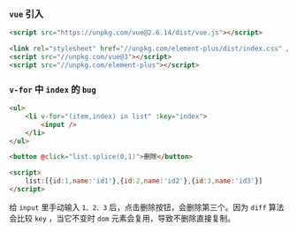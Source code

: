 
### `vue` 引入

```html
<script src="https://unpkg.com/vue@2.6.14/dist/vue.js"></script>

<link rel="stylesheet" href="//unpkg.com/element-plus/dist/index.css" />
<script src="//unpkg.com/vue@3"></script>
<script src="//unpkg.com/element-plus"></script>
```

### `v-for` 中 `index` 的 `bug`

```html
<ul>
    <li v-for="(item,index) in list" :key="index">
        <input />
    </li>
</ul>

<button @click="list.splice(0,1)">删除</button>

<script>
    list:[{id:1,name:'id1'},{id:2,name:'id2'},{id:3,name:'id3'}]
</script>
```

给 `input` 里手动输入 `1、2、3` 后，点击删除按钮，会删除第三个。因为 `diff` 算法会比较 `key` ，当它不变时 `dom` 元素会复用，导致不删除直接复制。
